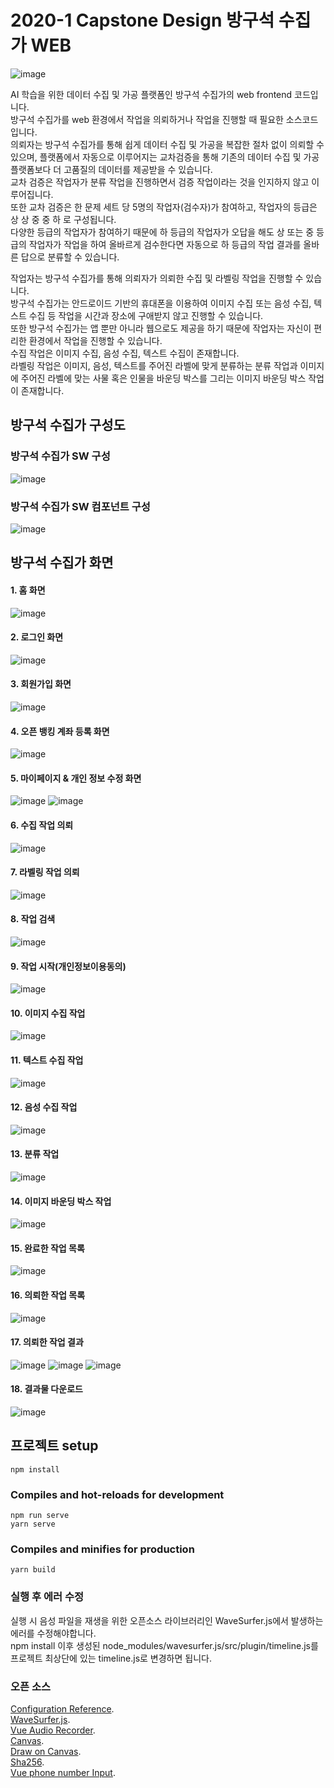 # 2020-1 Capstone Design 방구석 수집가 WEB
![image](https://user-images.githubusercontent.com/52439497/91727985-6e5b5300-ebdd-11ea-85a6-fd182a2924ef.png)

AI 학습을 위한 데이터 수집 및 가공 플랫폼인 방구석 수집가의 web frontend 코드입니다.       
방구석 수집가를 web 환경에서 작업을 의뢰하거나 작업을 진행할 때 필요한 소스코드입니다.       
의뢰자는 방구석 수집가를 통해 쉽게 데이터 수집 및 가공을 복잡한 절차 없이 의뢰할 수 있으며, 플랫폼에서 자동으로 이루어지는 교차검증을 통해 기존의 데이터 수집 및 가공 플랫폼보다 더 고품질의 데이터를 제공받을 수 있습니다.       
교차 검증은 작업자가 분류 작업을 진행하면서 검증 작업이라는 것을 인지하지 않고 이루어집니다.       
또한 교차 검증은 한 문제 세트 당 5명의 작업자(검수자)가 참여하고, 작업자의 등급은 상 상 중 중 하 로 구성됩니다.      
다양한 등급의 작업자가 참여하기 때문에 하 등급의 작업자가 오답을 해도 상 또는 중 등급의 작업자가 작업을 하여 올바르게 검수한다면 자동으로 하 등급의 작업 결과를 올바른 답으로 분류할 수 있습니다.         

작업자는 방구석 수집가를 통해 의뢰자가 의뢰한 수집 및 라벨링 작업을 진행할 수 있습니다.      
방구석 수집가는 안드로이드 기반의 휴대폰을 이용하여 이미지 수집 또는 음성 수집, 텍스트 수집 등 작업을 시간과 장소에 구애받지 않고 진행할 수 있습니다.    
또한 방구석 수집가는 앱 뿐만 아니라 웹으로도 제공을 하기 때문에 작업자는 자신이 편리한 환경에서 작업을 진행할 수 있습니다.     
수집 작업은 이미지 수집, 음성 수집, 텍스트 수집이 존재합니다.     
라벨링 작업은 이미지, 음성, 텍스트를 주어진 라벨에 맞게 분류하는 분류 작업과 이미지에 주어진 라벨에 맞는 사물 혹은 인물을 바운딩 박스를 그리는 이미지 바운딩 박스 작업이 존재합니다.      
    
## 방구석 수집가 구성도
### 방구석 수집가 SW 구성
![image](https://user-images.githubusercontent.com/52439497/91727886-479d1c80-ebdd-11ea-9a83-cf14135b34cd.png)

### 방구석 수집가 SW 컴포넌트 구성
![image](https://user-images.githubusercontent.com/52439497/91727876-42d86880-ebdd-11ea-8ac4-a39c7983bee3.png)


## 방구석 수집가 화면 

#### 1. 홈 화면
![image](https://user-images.githubusercontent.com/52439497/91726407-23404080-ebdb-11ea-8239-1c83a2b36a19.png)

#### 2. 로그인 화면
![image](https://user-images.githubusercontent.com/52439497/91726486-4834b380-ebdb-11ea-9c08-d836a78a4fd4.png)


#### 3. 회원가입 화면
![image](https://user-images.githubusercontent.com/52439497/91726501-4ec32b00-ebdb-11ea-800e-8674f5f6c36d.png)


#### 4. 오픈 뱅킹 계좌 등록 화면
![image](https://user-images.githubusercontent.com/52439497/91726518-584c9300-ebdb-11ea-9620-d882b39ecfb2.png)


#### 5. 마이페이지 & 개인 정보 수정 화면
![image](https://user-images.githubusercontent.com/52439497/91726533-63072800-ebdb-11ea-8284-18026bf91470.png)
![image](https://user-images.githubusercontent.com/52439497/91726543-68647280-ebdb-11ea-9b95-f9be0c99abf9.png)

#### 6. 수집 작업 의뢰
![image](https://user-images.githubusercontent.com/52439497/91726571-731f0780-ebdb-11ea-8457-5980ef9ed29f.png)

#### 7. 라벨링 작업 의뢰
![image](https://user-images.githubusercontent.com/52439497/91726588-7ca86f80-ebdb-11ea-97ca-86692678cb54.png)

#### 8. 작업 검색
![image](https://user-images.githubusercontent.com/52439497/91726623-8a5df500-ebdb-11ea-9692-6db17b2a89aa.png)

#### 9. 작업 시작(개인정보이용동의)
![image](https://user-images.githubusercontent.com/52439497/91726656-947ff380-ebdb-11ea-86e5-b29b3a365d74.png)

#### 10. 이미지 수집 작업
![image](https://user-images.githubusercontent.com/52439497/91726679-9b0e6b00-ebdb-11ea-8360-203bde00f40c.png)

#### 11. 텍스트 수집 작업 
![image](https://user-images.githubusercontent.com/52439497/91726714-a497d300-ebdb-11ea-832f-37ab48e60135.png)

#### 12. 음성 수집 작업
![image](https://user-images.githubusercontent.com/52439497/91726735-acf00e00-ebdb-11ea-824c-2b3be55aebda.png)

#### 13. 분류 작업
![image](https://user-images.githubusercontent.com/52439497/91726757-b8dbd000-ebdb-11ea-963d-624c81fb8c60.png)

#### 14. 이미지 바운딩 박스 작업
![image](https://user-images.githubusercontent.com/52439497/91726858-de68d980-ebdb-11ea-8ea2-28fee182a51c.png)

#### 15. 완료한 작업 목록
![image](https://user-images.githubusercontent.com/52439497/91726840-d9a42580-ebdb-11ea-9f77-e8ff7ac9b5c7.png)

#### 16. 의뢰한 작업 목록
![image](https://user-images.githubusercontent.com/52439497/91726900-eb85c880-ebdb-11ea-8122-66415c092f79.png)

#### 17. 의뢰한 작업 결과
![image](https://user-images.githubusercontent.com/52439497/91726953-f93b4e00-ebdb-11ea-99de-99f96d83d82d.png)
![image](https://user-images.githubusercontent.com/52439497/91727142-330c5480-ebdc-11ea-9850-4c4ee4c277fc.png)
![image](https://user-images.githubusercontent.com/52439497/91726971-fe989880-ebdb-11ea-9b06-13c42acdcff7.png)

#### 18. 결과물 다운로드
![image](https://user-images.githubusercontent.com/52439497/91727046-1708b300-ebdc-11ea-8f7c-83ef625da988.png)








## 프로젝트 setup
```
npm install
```

### Compiles and hot-reloads for development
```
npm run serve
yarn serve
```

### Compiles and minifies for production
```
yarn build
```
### 실행 후 에러 수정
실행 시 음성 파일을 재생을 위한 오픈소스 라이브러리인 WaveSurfer.js에서 발생하는 에러를 수정해야합니다.         
npm install 이후 생성된 node_modules/wavesurfer.js/src/plugin/timeline.js를 프로젝트 최상단에 있는 timeline.js로 변경하면 됩니다.                 

### 오픈 소스 
[Configuration Reference](https://cli.vuejs.org/config/).      
[WaveSurfer.js](https://wavesurfer-js.org/).        
[Vue Audio Recorder](https://github.com/grishkovelli/vue-audio-recorder).          
[Canvas](https://developer.mozilla.org/ko/docs/Web/HTML/Canvas).         
[Draw on Canvas](https://developer.mozilla.org/en-US/docs/Learn/JavaScript/Client-side_web_APIs/Drawing_graphics).         
[Sha256](https://nodei.co/npm/js-sha256/).          
[Vue phone number Input](https://www.npmjs.com/package/vue-phone-number-input).           
